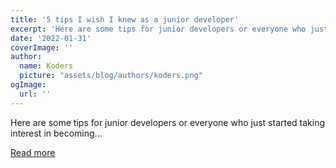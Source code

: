 ```yaml
---
title: '5 tips I wish I knew as a junior developer'
excerpt: 'Here are some tips for junior developers or everyone who just started taking interest in becoming...'
date: '2022-01-31'
coverImage: ''
author:
  name: Koders
  picture: "assets/blog/authors/koders.png"
ogImage:
  url: ''
---
```


Here are some tips for junior developers or everyone who just started taking interest in becoming...

[Read more](https://dev.to/bornfightcompany/5-tips-i-wish-i-knew-as-a-junior-developer-38a1)
